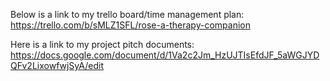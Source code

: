 Below is a link to my trello board/time management plan:
https://trello.com/b/sMLZ1SFL/rose-a-therapy-companion

Here is a link to my project pitch documents:
https://docs.google.com/document/d/1Va2c2Jm_HzUJTIsEfdJF_5aWGJYDQFv2LixowfwjSyA/edit